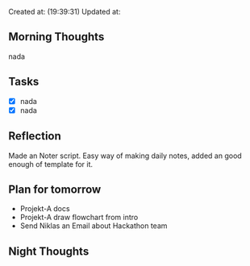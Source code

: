 Created at: (19:39:31) Updated at: 
 ## Morning Thoughts 
nada
 ## Tasks 
 - [x] nada
 - [x] nada
 ## Reflection 
Made an Noter script. Easy way of making daily notes, added an good enough of template for it.
 ## Plan for tomorrow 
 *  Projekt-A docs
 * Projekt-A draw flowchart from intro
 * Send Niklas an Email about Hackathon team
 ## Night Thoughts 

 
